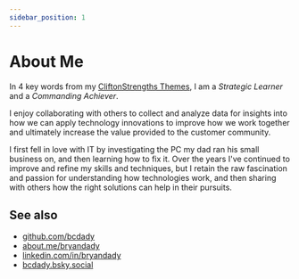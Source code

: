 ```yaml
---
sidebar_position: 1
---
```


# About Me

In 4 key words from my [CliftonStrengths Themes](https://www.gallupstrengthscenter.com/home/en-us/cliftonstrengths-themes-domains), I am a _Strategic_ _Learner_ and a _Commanding_ _Achiever_. 

I enjoy collaborating with others to collect and analyze data for insights into how we can apply technology innovations to improve how we work together and ultimately increase the value provided to the customer community. 

I first fell in love with IT by investigating the PC my dad ran his small business on, and then learning how to fix it. Over the years I've continued to improve and refine my skills and techniques, but I retain the raw fascination and passion for understanding how technologies work, and then sharing with others how the right solutions can help in their pursuits.

## See also

- [github.com/bcdady](https://github.com/bcdady)
- [about.me/bryandady](https://about.me/bryandady)
- [linkedin.com/in/bryandady](https://linkedin.com/in/bryandady)
- [bcdady.bsky.social](https://bsky.app/profile/bcdady.bsky.social)
